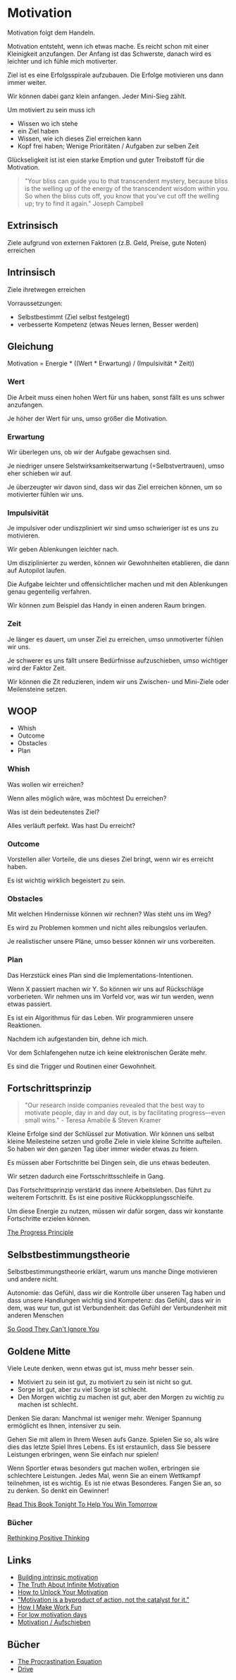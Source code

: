 # Motivation

Motivation folgt dem Handeln. 

Motivation entsteht, wenn ich etwas mache. Es reicht schon mit einer Kleinigkeit anzufangen. Der Anfang ist das Schwerste, danach wird es leichter und ich fühle mich motiverter.

Ziel ist es eine Erfolgsspirale aufzubauen. Die Erfolge motivieren uns dann immer weiter.

Wir können dabei ganz klein anfangen. Jeder Mini-Sieg zählt.

Um motiviert zu sein muss ich

- Wissen wo ich stehe
- ein Ziel haben
- Wissen, wie ich dieses Ziel erreichen kann
- Kopf frei haben; Wenige Prioritäten / Aufgaben zur selben Zeit

Glückseligkeit ist ist eien starke Emption und guter Treibstoff für die Motivation.

> "Your bliss can guide you to that transcendent mystery, because bliss is the welling up of the energy of the transcendent wisdom within you. So when the bliss cuts off, you know that you’ve cut off the welling up; try to find it again." Joseph Campbell

## Extrinsisch

Ziele aufgrund von externen Faktoren (z.B. Geld, Preise, gute Noten) erreichen

## Intrinsisch

Ziele ihretwegen erreichen

Vorraussetzungen:
- Selbstbestimmt (Ziel selbst festgelegt)
- verbesserte Kompetenz (etwas Neues lernen, Besser werden)

## Gleichung

Motivation = Energie * ((Wert * Erwartung) / (Impulsivität * Zeit))

### Wert

Die Arbeit muss einen hohen Wert für uns haben, sonst fällt es uns schwer anzufangen.

Je höher der Wert für uns, umso größer die Motivation.

### Erwartung

Wir überlegen uns, ob wir der Aufgabe gewachsen sind.

Je niedriger unsere Selstwirksamkeitserwartung (=Selbstvertrauen), umso eher schieben wir auf.

Je überzeugter wir davon sind, dass wir das Ziel erreichen können, um so motivierter fühlen wir uns.

### Impulsivität

Je impulsiver oder undiszpliniert wir sind umso schwieriger ist es uns zu motivieren.

Wir geben Ablenkungen leichter nach.

Um disziplinierter zu werden, können wir Gewohnheiten etablieren, die dann auf Autopilot laufen.

Die Aufgabe leichter und offensichtlicher machen und mit den Ablenkungen genau gegenteilig verfahren.

Wir können zum Beispiel das Handy in einen anderen Raum bringen.

### Zeit

Je länger es dauert, um unser Ziel zu erreichen, umso unmotiverter fühlen wir uns.

Je schwerer es uns fällt unsere Bedürfnisse aufzuschieben, umso wichtiger wird der Faktor Zeit. 

Wir können die Zit reduzieren, indem wir uns Zwischen- und Mini-Ziele oder Meilensteine setzen.

## WOOP

- Whish
- Outcome
- Obstacles
- Plan

### Whish

Was wollen wir erreichen?

Wenn alles möglich wäre, was möchtest Du erreichen?

Was ist dein bedeutenstes Ziel?

Alles verläuft perfekt. Was hast Du erreicht?

### Outcome

Vorstellen aller Vorteile, die uns dieses Ziel bringt, wenn wir es erreicht haben.

Es ist wichtig wirklich begeistert zu sein.

### Obstacles

Mit welchen Hindernisse können wir rechnen? Was steht uns im Weg?

Es wird zu Problemen kommen und nicht alles reibungslos verlaufen.

Je realistischer unsere Pläne, umso besser können wir uns vorbereiten.

### Plan

Das Herzstück eines Plan sind die Implementations-Intentionen.

Wenn X passiert machen wir Y. So können wir uns auf Rückschläge vorberieten. Wir nehmen uns im Vorfeld vor, was wir tun werden, wenn etwas passiert.

Es ist ein Algorithmus für das Leben. Wir programmieren unsere Reaktionen.

Nachdem ich aufgestanden bin, dehne ich mich.

Vor dem Schlafengehen nutze ich keine elektronischen Geräte mehr.

Es sind die Trigger und Routinen einer Gewohnheit.

## Fortschrittsprinzip

> "Our research inside companies revealed that the best way to motivate people, day in and day out, is by facilitating progress—even small wins." - Teresa Amabile & Steven Kramer

Kleine Erfolge sind der Schlüssel zur Motivation. Wir können uns selbst kleine Meilesteine setzen und große Ziele in viele kleine Schritte aufteilen. So haben wir den ganzen Tag über immer wieder etwas zu feiern.

Es müssen aber Fortschritte bei Dingen sein, die uns etwas bedeuten.

Wir setzen dadurch eine Fortsschrittsschleife in Gang.

Das Fortschrittsprinzip verstärkt das innere Arbeitsleben. Das führt zu weiterem Fortschritt. Es ist eine positive Rückkopplungsschleife. 

Um diese Energie zu nutzen, müssen wir dafür sorgen, dass wir konstante Fortschritte erzielen können.

[The Progress Principle](https://www.goodreads.com/book/show/11721498-the-progress-principle)

## Selbstbestimmungstheorie

Selbstbestimmungstheorie erklärt, warum uns manche Dinge motivieren und andere nicht.

Autonomie: das Gefühl, dass wir die Kontrolle über unseren Tag haben und dass unsere Handlungen wichtig sind
Kompetenz: das Gefühl, dass wir in dem, was wur tun, gut ist
Verbundenheit: das Gefühl der Verbundenheit mit anderen Menschen

[So Good They Can't Ignore You](https://www.goodreads.com/book/show/13525945-so-good-they-can-t-ignore-you)

## Goldene Mitte

Viele Leute denken, wenn etwas gut ist, muss mehr besser sein.

- Motiviert zu sein ist gut, zu motiviert zu sein ist nicht so gut. 
- Sorge ist gut, aber zu viel Sorge ist schlecht. 
- Den Morgen wichtig zu machen ist gut, aber den Morgen zu wichtig zu machen ist schlecht.

Denken Sie daran: Manchmal ist weniger mehr. Weniger Spannung ermöglicht es Ihnen, intensiver zu sein.

Gehen Sie mit allem in Ihrem Wesen aufs Ganze. Spielen Sie so, als wäre dies das letzte Spiel Ihres Lebens. Es ist erstaunlich, dass Sie bessere Leistungen erbringen, wenn Sie einfach nur spielen!

Wenn Sportler etwas besonders gut machen wollen, erbringen sie schlechtere Leistungen. Jedes Mal, wenn Sie an einem Wettkampf teilnehmen, ist es wichtig. Es ist nie etwas Besonderes. Fangen Sie an, so zu denken. So denkt ein Gewinner!

[Read This Book Tonight To Help You Win Tomorrow](https://www.goodreads.com/book/show/36748067-read-this-book-tonight-to-help-you-win-tomorrow)

### Bücher

[Rethinking Positive Thinking](https://www.goodreads.com/book/show/20821304-rethinking-positive-thinking)

## Links

- [Building intrinsic motivation](https://nesslabs.com/intrinsic-motivation-3)
- [The Truth About Infinite Motivation](https://www.youtube.com/watch?v=uFAlRKjexSg)
- [How to Unlock Your Motivation](https://www.youtube.com/watch?v=RfL0H9IiU9s)
- ["Motivation is a byproduct of action, not the catalyst for it."](https://twitter.com/adamwathan/status/1520153298023636993)
- [How I Make Work Fun](https://www.youtube.com/watch?v=ELavuz3btaE)
- [For low motivation days](https://www.zeptonaut.com/posts/for-low-motivation-days/)
- [Motivation / Aufschieben](https://www.mit-kindern-lernen.ch/ich-selbst/motivation/186-warum-wir-aufschieben)

## Bücher

- [The Procrastination Equation](https://www.goodreads.com/book/show/9514605-the-procrastination-equation)
- [Drive](https://www.goodreads.com/book/show/6452796-drive)